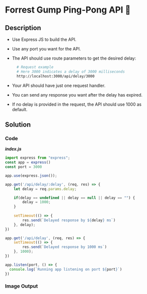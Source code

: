 # Forrest Gump Ping-Pong API 🏓

## Description

- Use Express JS to build the API.
- Use any port you want for the API.
- The API should use route parameters to get the desired delay:

  ```bash
    # Request example
    # Here 3000 indicates a delay of 3000 milliseconds
    http://localhost:3000/api/delay/3000
  ```

- Your API should have just one request handler.
- You can send any response you want after the delay has expired.
- If no delay is provided in the request, the API should use 1000 as default.

## Solution

### Code

***index.js***

```JavaScript
import express from "express";
const app = express()
const port = 3000

app.use(express.json());

app.get('/api/delay/:delay', (req, res) => {
    let delay = req.params.delay;

    if(delay == undefined || delay == null || delay == "") {
        delay = 1000;
    }
    
    setTimeout(() => {
        res.send(`Delayed response by ${delay} ms`)
    }, delay);
})

app.get('/api/delay', (req, res) => {
    setTimeout(() => {
        res.send(`Delayed response by 1000 ms`)
    }, 1000);
})

app.listen(port, () => {
  console.log(`Running app listening on port ${port}`)
})
```


### Image Output

